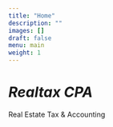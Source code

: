 ```yaml
---
title: "Home"
description: ""
images: []
draft: false
menu: main
weight: 1
---
```


# *Realtax CPA*  
Real Estate Tax & Accounting
